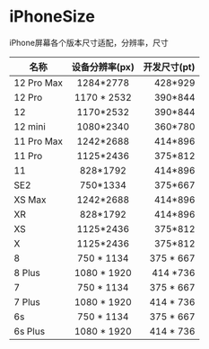 # iPhoneSize
iPhone屏幕各个版本尺寸适配，分辨率，尺寸

| 名称| 设备分辨率(px)|开发尺寸(pt)|
| -|:-:| -:|
| 12 Pro Max | 1284*2778  |  428*929  |
| 12 Pro | 1170 * 2532 | 390*844 |
| 12 | 1170*2532 | 390*844 |
| 12 mini | 1080*2340 | 360*780 |
| 11 Pro Max | 1242*2688 | 414*896 |
| 11 Pro | 1125*2436 | 375*812 |
| 11 | 828*1792 |  414*896 |
| SE2 | 750*1334 | 375*667	 |
| XS Max | 1242*2688 | 414*896 |
| XR | 828*1792 | 414*896 |
| XS | 1125*2436 | 375*812 |
| X | 1125*2436 | 375*812 |
| 8 | 750 * 1134 | 375 * 667 |
| 8 Plus | 1080 * 1920 | 414 *736 |
| 7 | 750 * 1134 | 375 * 667 |
| 7 Plus | 1080 * 1920 | 414 * 736 |
| 6s  | 750 * 1134 | 375 * 667 |
| 6s Plus | 1080 * 1920 | 414 * 736 |
